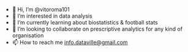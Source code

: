 - 👋 Hi, I’m @vitoroma101
- 👀 I’m interested in data analysis
- 🌱 I’m currently learning about biostatistics & football stats
- 💞️ I’m looking to collaborate on prescriptive analytics for any kind of organisation
- 📫 How to reach me info.dataville@gmail.com

<!---
vitoroma101/vitoroma101 is a ✨ special ✨ repository because its `README.md` (this file) appears on your GitHub profile.
You can click the Preview link to take a look at your changes.
--->
